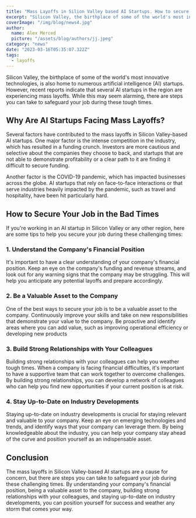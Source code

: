 ```yaml
---
title: "Mass Layoffs in Silion Valley based AI Startups. How to secure your job in the bad times?"
excerpt: "Silicon Valley, the birthplace of some of the world's most innovative technologies, is also home to numerous artificial intelligence (AI) startups.  However, recent reports indicate that several AI startups in the region are experiencing mass layoffs."
coverImage: "/img/blog/news4.jpg"
author:
  name: Alex Merced
  picture: "/assets/blog/authors/jj.jpeg"
category: "news"
date: "2023-03-16T05:35:07.322Z"
tags:
  - layoffs
---
```


Silicon Valley, the birthplace of some of the world's most innovative technologies, is also home to numerous artificial intelligence (AI) startups. However, recent reports indicate that several AI startups in the region are experiencing mass layoffs. While this may seem alarming, there are steps you can take to safeguard your job during these tough times.

## Why Are AI Startups Facing Mass Layoffs?

Several factors have contributed to the mass layoffs in Silicon Valley-based AI startups. One major factor is the intense competition in the industry, which has resulted in a funding crunch. Investors are more cautious and selective about the companies they choose to back, and startups that are not able to demonstrate profitability or a clear path to it are finding it difficult to secure funding.

Another factor is the COVID-19 pandemic, which has impacted businesses across the globe. AI startups that rely on face-to-face interactions or that serve industries heavily impacted by the pandemic, such as travel and hospitality, have been hit particularly hard.

## How to Secure Your Job in the Bad Times

If you're working in an AI startup in Silicon Valley or any other region, here are some tips to help you secure your job during these challenging times:

### 1. Understand the Company's Financial Position

It's important to have a clear understanding of your company's financial position. Keep an eye on the company's funding and revenue streams, and look out for any warning signs that the company may be struggling. This will help you anticipate any potential layoffs and prepare accordingly.

### 2. Be a Valuable Asset to the Company

One of the best ways to secure your job is to be a valuable asset to the company. Continuously improve your skills and take on new responsibilities that demonstrate your value to the company. Be proactive and identify areas where you can add value, such as improving operational efficiency or developing new products

### 3. Build Strong Relationships with Your Colleagues

Building strong relationships with your colleagues can help you weather tough times. When a company is facing financial difficulties, it's important to have a supportive team that can work together to overcome challenges. By building strong relationships, you can develop a network of colleagues who can help you find new opportunities if your current position is at risk.

### 4. Stay Up-to-Date on Industry Developments

Staying up-to-date on industry developments is crucial for staying relevant and valuable to your company. Keep an eye on emerging technologies and trends, and identify ways that your company can leverage them. By being knowledgeable about the industry, you can help your company stay ahead of the curve and position yourself as an indispensable asset.

## Conclusion

The mass layoffs in Silicon Valley-based AI startups are a cause for concern, but there are steps you can take to safeguard your job during these challenging times. By understanding your company's financial position, being a valuable asset to the company, building strong relationships with your colleagues, and staying up-to-date on industry developments, you can position yourself for success and weather any storm that comes your way.
